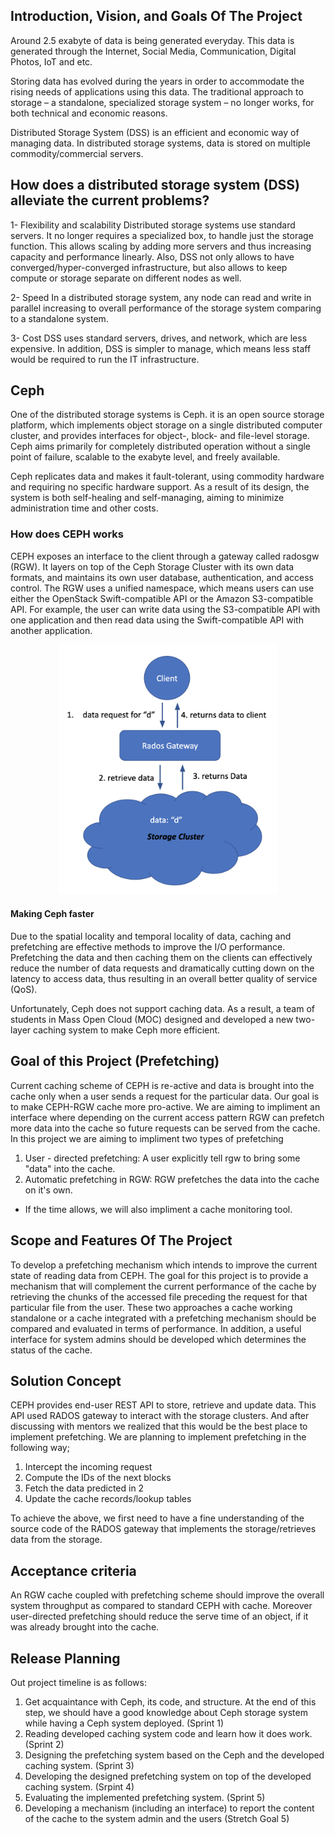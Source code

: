 ## Introduction, Vision, and Goals Of The Project


Around 2.5 exabyte of data is being generated everyday. This data is generated through the Internet, Social Media, Communication, Digital Photos, IoT and etc. 

Storing data has evolved during the years in order to accommodate the rising needs of applications using this data. The traditional approach to storage – a standalone, specialized storage system – no longer works, for both technical and economic reasons. 

Distributed Storage System (DSS) is an efficient and economic way of managing data. In distributed storage systems, data is stored on multiple commodity/commercial servers. 

## How does a distributed storage system (DSS) alleviate the current problems?


1- Flexibility and scalability
Distributed storage systems use standard servers. It no longer requires a specialized box, to handle just the storage function. This allows scaling by adding more servers and thus increasing capacity and performance linearly. Also, DSS not only allows to have converged/hyper-converged infrastructure, but also allows to keep compute or storage separate on different nodes as well.


2- Speed
In a distributed storage system, any node can read and write in parallel increasing to overall performance of the storage system comparing to a standalone system.


3- Cost
DSS uses standard servers, drives, and network, which are less expensive. In addition, DSS is simpler to manage, which means less staff would be required to run the IT infrastructure.


## Ceph
One of the distributed storage systems is Ceph. it is an open source storage platform, which implements object storage on a single distributed computer cluster, and provides interfaces for object-, block- and file-level storage. Ceph aims primarily for completely distributed operation without a single point of failure, scalable to the exabyte level, and freely available.


Ceph replicates data and makes it fault-tolerant, using commodity hardware and requiring no specific hardware support. As a result of its design, the system is both self-healing and self-managing, aiming to minimize administration time and other costs.


### How does CEPH works

CEPH exposes an interface to the client through a gateway called radosgw (RGW). It layers on top of the Ceph Storage Cluster with its own data formats, and maintains its own user database, authentication, and access control. The RGW uses a unified namespace, which means users can use either the OpenStack Swift-compatible API or the Amazon S3-compatible API. For example, the user can write data using the S3-compatible API with one application and then read data using the Swift-compatible API with another application.



<p align="center">
  <img src="presentations/ceph.png" width="350" height="400" title="hover text">
</p>

#### Making Ceph faster
Due to the spatial locality and temporal locality of data, caching and prefetching are effective methods to improve the I/O performance. Prefetching the data and then caching them on the clients can effectively reduce the number of data requests and dramatically cutting down on the latency to access data, thus resulting in an overall better quality of service (QoS).

Unfortunately, Ceph does not support caching data. As a result, a team of students in Mass Open Cloud (MOC) designed and developed a new two-layer caching system to make Ceph more efficient. 


## Goal of this Project (Prefetching)
Current caching scheme of CEPH is re-active and data is brought into the cache only when a user sends a request for the particular data. Our goal is to make CEPH-RGW cache more pro-active. We are aiming to impliment an interface where depending on the current access pattern RGW can prefetch more data into the cache so future requests can be served from the cache. In this project we are aiming to impliment two types of prefetching

1. User - directed prefetching: A user explicitly tell rgw to bring some "data" into the cache.
2. Automatic prefetching in RGW: RGW prefetches the data into the cache on it's own.
* If the time allows, we will also impliment a cache monitoring tool.



## Scope and Features Of The Project
To develop a prefetching mechanism which intends to improve the current state of reading data from CEPH. The goal for this project is to provide a mechanism that will complement the current performance of the cache by retrieving the chunks of the accessed file preceding the request for that particular file from the user. These two approaches a cache working standalone or a cache integrated with a prefetching mechanism should be compared and evaluated in terms of performance. In addition, a useful interface for system admins should be developed which determines the status of the cache.


## Solution Concept


CEPH provides end-user REST API to store, retrieve and update data. This API used RADOS gateway to interact with the storage clusters. And after discussing with mentors we realized that this would be the best place to implement prefetching. We are planning to implement prefetching in the following way; 


1. Intercept the incoming request 
2. Compute the IDs of the next blocks
3. Fetch the data predicted in 2
4. Update the cache records/lookup tables


To achieve the above, we first need to have a fine understanding of the source code of the RADOS gateway that implements the storage/retrieves data from the storage. 



## Acceptance criteria
An RGW cache coupled with prefetching scheme should improve the overall system throughput as compared to standard CEPH with cache. Moreover user-directed prefetching should reduce the serve time of an object, if it was already brought into the cache.

## Release Planning
Out project timeline is as follows: 
1. Get acquaintance with Ceph, its code, and structure. At the end of this step, we should have a good knowledge about Ceph storage system while having a Ceph system deployed. (Sprint 1)
2. Reading developed caching system code and learn how it does work. (Sprint 2)
3. Designing the prefetching system based on the Ceph and the developed caching system. (Sprint 3)
4. Developing the designed prefetching system on top of the developed caching system. (Srpint 4)
5. Evaluating the implemented prefetching system. (Sprint 5)
6. Developing a mechanism (including an interface) to report the content of the cache to the system admin and the users (Stretch Goal 5)

